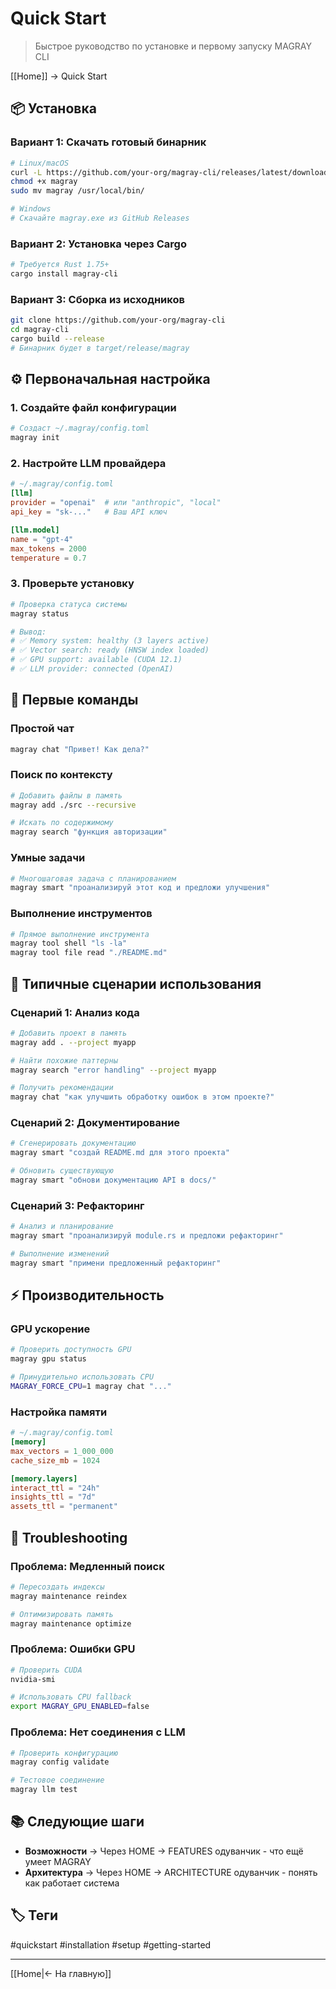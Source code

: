 # Quick Start

> Быстрое руководство по установке и первому запуску MAGRAY CLI

[[Home]] → Quick Start

## 📦 Установка

### Вариант 1: Скачать готовый бинарник

```bash
# Linux/macOS
curl -L https://github.com/your-org/magray-cli/releases/latest/download/magray-linux-amd64 -o magray
chmod +x magray
sudo mv magray /usr/local/bin/

# Windows
# Скачайте magray.exe из GitHub Releases
```

### Вариант 2: Установка через Cargo

```bash
# Требуется Rust 1.75+
cargo install magray-cli
```

### Вариант 3: Сборка из исходников

```bash
git clone https://github.com/your-org/magray-cli
cd magray-cli
cargo build --release
# Бинарник будет в target/release/magray
```

## ⚙️ Первоначальная настройка

### 1. Создайте файл конфигурации

```bash
# Создаст ~/.magray/config.toml
magray init
```

### 2. Настройте LLM провайдера

```toml
# ~/.magray/config.toml
[llm]
provider = "openai"  # или "anthropic", "local"
api_key = "sk-..."   # Ваш API ключ

[llm.model]
name = "gpt-4"
max_tokens = 2000
temperature = 0.7
```

### 3. Проверьте установку

```bash
# Проверка статуса системы
magray status

# Вывод:
# ✅ Memory system: healthy (3 layers active)
# ✅ Vector search: ready (HNSW index loaded)
# ✅ GPU support: available (CUDA 12.1)
# ✅ LLM provider: connected (OpenAI)
```

## 🚀 Первые команды

### Простой чат

```bash
magray chat "Привет! Как дела?"
```

### Поиск по контексту

```bash
# Добавить файлы в память
magray add ./src --recursive

# Искать по содержимому
magray search "функция авторизации"
```

### Умные задачи

```bash
# Многошаговая задача с планированием
magray smart "проанализируй этот код и предложи улучшения"
```

### Выполнение инструментов

```bash
# Прямое выполнение инструмента
magray tool shell "ls -la"
magray tool file read "./README.md"
```

## 🎯 Типичные сценарии использования

### Сценарий 1: Анализ кода

```bash
# Добавить проект в память
magray add . --project myapp

# Найти похожие паттерны
magray search "error handling" --project myapp

# Получить рекомендации
magray chat "как улучшить обработку ошибок в этом проекте?"
```

### Сценарий 2: Документирование

```bash
# Сгенерировать документацию
magray smart "создай README.md для этого проекта"

# Обновить существующую
magray smart "обнови документацию API в docs/"
```

### Сценарий 3: Рефакторинг

```bash
# Анализ и планирование
magray smart "проанализируй module.rs и предложи рефакторинг"

# Выполнение изменений
magray smart "примени предложенный рефакторинг"
```

## ⚡ Производительность

### GPU ускорение

```bash
# Проверить доступность GPU
magray gpu status

# Принудительно использовать CPU
MAGRAY_FORCE_CPU=1 magray chat "..."
```

### Настройка памяти

```toml
# ~/.magray/config.toml
[memory]
max_vectors = 1_000_000
cache_size_mb = 1024

[memory.layers]
interact_ttl = "24h"
insights_ttl = "7d"
assets_ttl = "permanent"
```

## 🔧 Troubleshooting

### Проблема: Медленный поиск

```bash
# Пересоздать индексы
magray maintenance reindex

# Оптимизировать память
magray maintenance optimize
```

### Проблема: Ошибки GPU

```bash
# Проверить CUDA
nvidia-smi

# Использовать CPU fallback
export MAGRAY_GPU_ENABLED=false
```

### Проблема: Нет соединения с LLM

```bash
# Проверить конфигурацию
magray config validate

# Тестовое соединение
magray llm test
```

## 📚 Следующие шаги

- **Возможности** → Через HOME → FEATURES одуванчик - что ещё умеет MAGRAY
- **Архитектура** → Через HOME → ARCHITECTURE одуванчик - понять как работает система

## 🏷️ Теги

#quickstart #installation #setup #getting-started

---
[[Home|← На главную]]